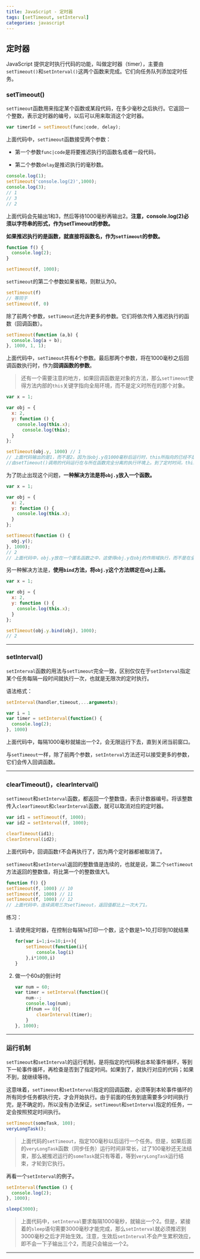 ```yaml
---
title: JavaScript - 定时器
tags: [setTimeout, setInterval]
categories: javascript
---
```

## 定时器

JavaScript 提供定时执行代码的功能，叫做定时器（timer），主要由`setTimeout()`和`setInterval()`这两个函数来完成。它们向任务队列添加定时任务。

### setTimeout()

`setTimeout`函数用来指定某个函数或某段代码，在多少毫秒之后执行。它返回一个整数，表示定时器的编号，以后可以用来取消这个定时器。
<!--more-->
```jsx
var timerId = setTimeout(func|code, delay);
```

上面代码中，`setTimeout`函数接受两个参数：

- 第一个参数`func|code`是将要推迟执行的函数名或者一段代码，

- 第二个参数`delay`是推迟执行的毫秒数。

  

```jsx
console.log(1);
setTimeout('console.log(2)',1000);
console.log(3);
// 1
// 3
// 2
```

上面代码会先输出1和3，然后等待1000毫秒再输出2。**注意，console.log(2)必须以字符串的形式，作为setTimeout的参数。**



**如果推迟执行的是函数，就直接将函数名，作为`setTimeout`的参数。**

```jsx
function f() {
  console.log(2);
}

setTimeout(f, 1000);
```

`setTimeout`的第二个参数如果省略，则默认为0。

```jsx
setTimeout(f)
// 等同于
setTimeout(f, 0)
```



除了前两个参数，`setTimeout`还允许更多的参数。它们将依次传入推迟执行的函数（回调函数）。

```jsx
setTimeout(function (a,b) {
  console.log(a + b);
}, 1000, 1, 1);
```

上面代码中，`setTimeout`共有4个参数。最后那两个参数，将在1000毫秒之后回调函数执行时，作为**回调函数的参数**。



> 还有一个需要注意的地方，如果回调函数是对象的方法，那么`setTimeout`使得方法内部的`this`关键字指向全局环境，而不是定义时所在的那个对象。

```jsx
var x = 1;

var obj = {
  x: 2,
  y: function () {
    console.log(this.x);
      console.log(this);
  }
};

setTimeout(obj.y, 1000) // 1
// 上面代码输出的是1，而不是2。因为当obj.y在1000毫秒后运行时，this所指向的已经不是obj了，而是全局环境。
//由setTimeout()调用的代码运行在与所在函数完全分离的执行环境上。到了定时时间，this没有指向，默认指向window对象。
```

为了防止出现这个问题，**一种解决方法是将`obj.y`放入一个函数。**

```jsx
var x = 1;

var obj = {
  x: 2,
  y: function () {
    console.log(this.x);
  }
};

setTimeout(function () {
  obj.y();
}, 1000);
// 2
// 上面代码中，obj.y放在一个匿名函数之中，这使得obj.y在obj的作用域执行，而不是在全局作用域内执行，所以能够显示正确的值。
```

另一种解决方法是，**使用`bind`方法，将`obj.y`这个方法绑定在`obj`上面。**

```jsx
var x = 1;

var obj = {
  x: 2,
  y: function () {
    console.log(this.x);
  }
};

setTimeout(obj.y.bind(obj), 1000);
// 2
```

------



### setInterval()

`setInterval`函数的用法与`setTimeout`完全一致，区别仅仅在于`setInterval`指定某个任务每隔一段时间就执行一次，也就是无限次的定时执行。

语法格式：

```javascript
setInterval(handler,timeout,...arguments);

```

```jsx
var i = 1
var timer = setInterval(function() {
  console.log(2);
}, 1000)
```

上面代码中，每隔1000毫秒就输出一个2，会无限运行下去，直到关闭当前窗口。

与`setTimeout`一样，除了前两个参数，`setInterval`方法还可以接受更多的参数，它们会传入回调函数。

------



### clearTimeout()，clearInterval()

`setTimeout`和`setInterval`函数，都返回一个整数值，表示计数器编号。将该整数传入`clearTimeout`和`clearInterval`函数，就可以取消对应的定时器。

```jsx
var id1 = setTimeout(f, 1000);
var id2 = setInterval(f, 1000);

clearTimeout(id1);
clearInterval(id2);
```

上面代码中，回调函数`f`不会再执行了，因为两个定时器都被取消了。

`setTimeout`和`setInterval`返回的整数值是连续的，也就是说，第二个`setTimeout`方法返回的整数值，将比第一个的整数值大1。

```jsx
function f() {}
setTimeout(f, 1000) // 10
setTimeout(f, 1000) // 11
setTimeout(f, 1000) // 12
// 上面代码中，连续调用三次setTimeout，返回值都比上一次大了1。
```



练习：

 1. 请使用定时器，在控制台每隔1s打印一个数，这个数是1~10,打印到10就结果

    ```javascript
    for(var i=1;i<=10;i++){
        setTimeout(function(i){
            console.log(i)
        },i*1000,i)
    }
    ```

 2. 做一个60s的倒计时

    ```jsx
    var num = 60;
    var timer = setInterval(function(){
        num--;
        console.log(num);
        if(num == 0){
        	clearInterval(timer);
        }
    }, 1000);
    ```

    

------



### 运行机制

`setTimeout`和`setInterval`的运行机制，是将指定的代码移出本轮事件循环，等到下一轮事件循环，再检查是否到了指定时间。如果到了，就执行对应的代码；如果不到，就继续等待。

这意味着，`setTimeout`和`setInterval`指定的回调函数，必须等到本轮事件循环的所有同步任务都执行完，才会开始执行。由于前面的任务到底需要多少时间执行完，是不确定的，所以没有办法保证，`setTimeout`和`setInterval`指定的任务，一定会按照预定时间执行。



```jsx
setTimeout(someTask, 100);
veryLongTask();
```

> 上面代码的`setTimeout`，指定100毫秒以后运行一个任务。但是，如果后面的`veryLongTask`函数（同步任务）运行时间非常长，过了100毫秒还无法结束，那么被推迟运行的`someTask`就只有等着，等到`veryLongTask`运行结束，才轮到它执行。



再看一个`setInterval`的例子。

```jsx
setInterval(function () {
  console.log(2);
}, 1000);

sleep(3000);
```

> 上面代码中，`setInterval`要求每隔1000毫秒，就输出一个2。但是，紧接着的`sleep`语句需要3000毫秒才能完成，那么`setInterval`就必须推迟到3000毫秒之后才开始生效。注意，生效后`setInterval`不会产生累积效应，即不会一下子输出三个2，而是只会输出一个2。

------





